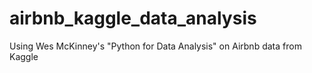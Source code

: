 # airbnb_kaggle_data_analysis
Using Wes McKinney's "Python for Data Analysis" on Airbnb data from Kaggle


